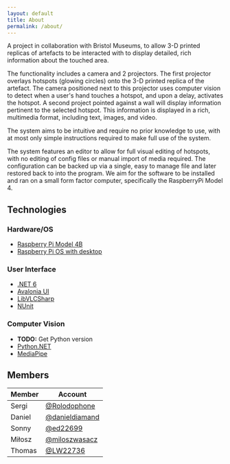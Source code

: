 ```yaml
---
layout: default
title: About
permalink: /about/
---
```


A project in collaboration with Bristol Museums, to allow 3-D printed replicas of artefacts to be interacted with to display detailed, rich information about the touched area.

The functionality includes a camera and 2 projectors. The first projector overlays hotspots (glowing circles) onto the 3-D printed replica of the artefact. The camera positioned next to this projector uses computer vision to detect when a user's hand touches a hotspot, and upon a delay, activates the hotspot. A second project pointed against a wall will display information pertinent to the selected hotspot. This information is displayed in a rich, multimedia format, including text, images, and video.

The system aims to be intuitive and require no prior knowledge to use, with at most only simple instructions required to make full use of the system.

The system features an editor to allow for full visual editing of hotspots, with no editing of config files or manual import of media required. The configuration can be backed up via a single, easy to manage file and later restored back to into the program. We aim for the software to be installed and ran on a small form factor computer, specifically the RaspberryPi Model 4.

## Technologies

### Hardware/OS
- [Raspberry Pi Model 4B](https://www.raspberrypi.com/products/raspberry-pi-4-model-b/)
- [Raspberry Pi OS with desktop](https://www.raspberrypi.com/software/raspberry-pi-desktop/)

### User Interface
- [.NET 6](https://dotnet.microsoft.com/en-us/download/dotnet/6.0)
- [Avalonia UI](https://docs.avaloniaui.net/)
- [LibVLCSharp](https://code.videolan.org/videolan/LibVLCSharp)
- [NUnit](https://docs.nunit.org/)

### Computer Vision
- **TODO:** Get Python version
- [Python.NET](https://github.com/pythonnet/pythonnet)
- [MediaPipe](https://developers.google.com/mediapipe)

## Members

| Member | Account                                            |
|--------|----------------------------------------------------|
| Sergi  | [@Rolodophone](https://github.com/Rolodophone)     |
| Daniel | [@danieldiamand](https://github.com/danieldiamand) |
| Sonny  | [@ed22699](https://github.com/ed22699)             |
| Miłosz | [@miloszwasacz](https://github.com/miloszwasacz)   |
| Thomas | [@LW22736](https://github.com/LW22736)             |
